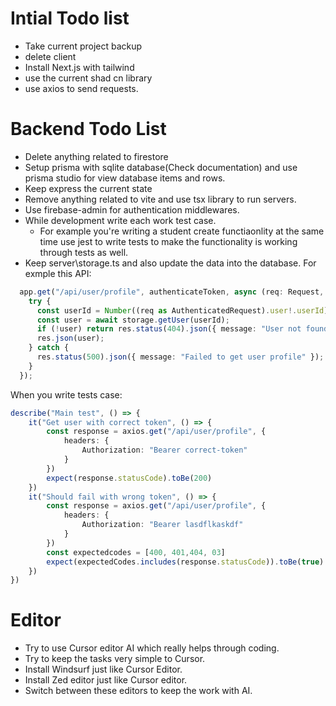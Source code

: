 # Intial Todo list

- Take current project backup
- delete client 
- Install Next.js with tailwind 
- use the current shad cn library
- use axios to send requests.

# Backend Todo List
- Delete anything related to firestore
- Setup prisma with sqlite database(Check documentation) and use prisma studio for view database items and rows.
- Keep express the current state
- Remove anything related to vite and use tsx library to run servers.
- Use firebase-admin for authentication middlewares.
- While development write each work test case.
    - For example you're writing a student create functiaonlity at the same time use jest to write tests to make the functionality is working through tests as well. 
- Keep server\storage.ts and also update the data into the database. For exmple this API:

```ts
  app.get("/api/user/profile", authenticateToken, async (req: Request, res) => {
    try {
      const userId = Number((req as AuthenticatedRequest).user!.userId);
      const user = await storage.getUser(userId);
      if (!user) return res.status(404).json({ message: "User not found" });
      res.json(user);
    } catch {
      res.status(500).json({ message: "Failed to get user profile" });
    }
  });
```

When you write tests case:

```ts
describe("Main test", () => {
    it("Get user with correct token", () => {
        const response = axios.get("/api/user/profile", {
            headers: {
                Authorization: "Bearer correct-token"
            }
        })
        expect(response.statusCode).toBe(200)
    })
    it("Should fail with wrong token", () => {
        const response = axios.get("/api/user/profile", {
            headers: {
                Authorization: "Bearer lasdflkaskdf"
            }
        })
        const expectedcodes = [400, 401,404, 03]
        expect(expectedCodes.includes(response.statusCode)).toBe(true)
    })
})
```


# Editor 

- Try to use Cursor editor AI which really helps through coding. 
- Try to keep the tasks very simple to Cursor.
- Install Windsurf just like Cursor Editor. 
- Install Zed editor just like Cursor editor.
- Switch between these editors to keep the work with AI.